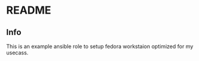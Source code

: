 # README
## Info

This is an example ansible role to setup fedora workstaion optimized for my usecass.
